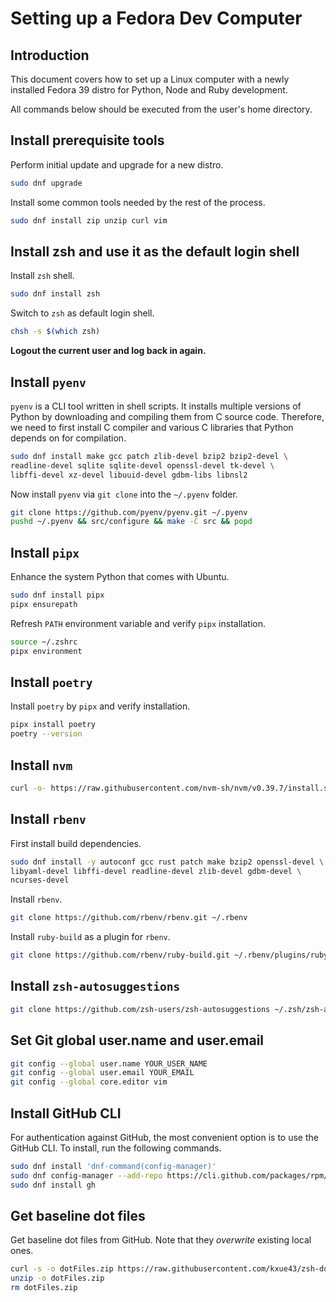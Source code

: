 # Setting up a Fedora Dev Computer

## Introduction

This document covers how to set up a Linux computer with a newly installed Fedora 39 distro
for Python, Node and Ruby development.

All commands below should be executed from the user's home directory.

## Install prerequisite tools

Perform initial update and upgrade for a new distro.

```bash
sudo dnf upgrade
```

Install some common tools needed by the rest of the process.

```bash
sudo dnf install zip unzip curl vim
```

## Install zsh and use it as the default login shell

Install `zsh` shell.

```bash
sudo dnf install zsh
```

Switch to `zsh` as default login shell.

```bash
chsh -s $(which zsh)
```

**Logout the current user and log back in again.**

## Install `pyenv`

`pyenv` is a CLI tool written in shell scripts. It installs multiple versions of Python by downloading and
compiling them from C source code. Therefore, we need to first install C compiler and various C libraries
that Python depends on for compilation.

```bash
sudo dnf install make gcc patch zlib-devel bzip2 bzip2-devel \
readline-devel sqlite sqlite-devel openssl-devel tk-devel \
libffi-devel xz-devel libuuid-devel gdbm-libs libnsl2
```

Now install `pyenv` via `git clone` into the `~/.pyenv` folder.

```bash
git clone https://github.com/pyenv/pyenv.git ~/.pyenv
pushd ~/.pyenv && src/configure && make -C src && popd
```

## Install `pipx`

Enhance the system Python that comes with Ubuntu.

```bash
sudo dnf install pipx
pipx ensurepath
```

Refresh `PATH` environment variable and verify `pipx` installation.

```bash
source ~/.zshrc
pipx environment
```

## Install `poetry`

Install `poetry` by `pipx` and verify installation.

```bash
pipx install poetry
poetry --version
```

## Install `nvm`

```bash
curl -o- https://raw.githubusercontent.com/nvm-sh/nvm/v0.39.7/install.sh | bash
```

## Install `rbenv`

First install build dependencies.

```bash
sudo dnf install -y autoconf gcc rust patch make bzip2 openssl-devel \
libyaml-devel libffi-devel readline-devel zlib-devel gdbm-devel \
ncurses-devel
```

Install `rbenv`.

```bash
git clone https://github.com/rbenv/rbenv.git ~/.rbenv
```

Install `ruby-build` as a plugin for `rbenv`.

```bash
git clone https://github.com/rbenv/ruby-build.git ~/.rbenv/plugins/ruby-build
```

## Install `zsh-autosuggestions`

```bash
git clone https://github.com/zsh-users/zsh-autosuggestions ~/.zsh/zsh-autosuggestions
```

## Set Git global user.name and user.email

```bash
git config --global user.name YOUR_USER_NAME
git config --global user.email YOUR_EMAIL
git config --global core.editor vim
```

## Install GitHub CLI

For authentication against GitHub, the most convenient option is to use the GitHub CLI. To install, run the
following commands.

```bash
sudo dnf install 'dnf-command(config-manager)'
sudo dnf config-manager --add-repo https://cli.github.com/packages/rpm/gh-cli.repo
sudo dnf install gh
```

## Get baseline dot files

Get baseline dot files from GitHub. Note that they _overwrite_ existing local ones.

```bash
curl -s -o dotFiles.zip https://raw.githubusercontent.com/kxue43/zsh-dot-files/master/dotFiles.zip
unzip -o dotFiles.zip
rm dotFiles.zip
```

